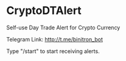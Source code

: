 # CryptoDTAlert
Self-use Day Trade Alert for Crypto Currency

Telegram Link: http://t.me/binitron_bot

Type "/start" to start receiving alerts.
